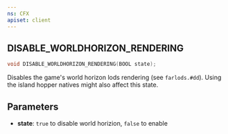 ```yaml
---
ns: CFX
apiset: client
---
```

## DISABLE_WORLDHORIZON_RENDERING

```c
void DISABLE_WORLDHORIZON_RENDERING(BOOL state);
```

Disables the game's world horizon lods rendering (see `farlods.#dd`).
Using the island hopper natives might also affect this state.

## Parameters
* **state**: `true` to disable world horizion, `false` to enable
